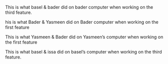 
This is what basel & bader did on bader computer when working on the third feature.

his is what Bader & Yasmeen  did on Bader computer when working on the first feature

This is what Yasmeen & Bader did on Yasmeen’s computer when working on the first feature



This is what basel & issa did on basel’s computer when working on the third feature.

